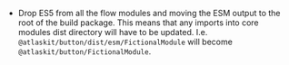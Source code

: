 - Drop ES5 from all the flow modules and moving the ESM output to the root of the build package. This means that any imports into core modules dist directory will have to be updated. I.e. `@atlaskit/button/dist/esm/FictionalModule` will become `@atlaskit/button/FictionalModule`.
